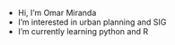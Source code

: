 - Hi, I’m Omar Miranda
- I’m interested in urban planning and SIG
- I’m currently learning python and R
